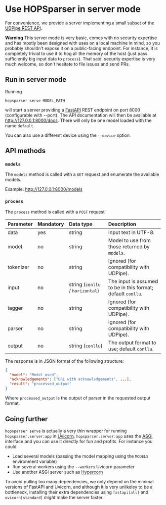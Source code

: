Use HOPSparser in server mode
=============================

For convenience, we provide a server implementing a small subset of the [UDPipe REST
API](https://lindat.mff.cuni.cz/services/udpipe/api-reference.php).

**Warning** This server mode is very basic, comes with no security expertise and has mostly been
designed with uses on a local machine in mind, so you probably shouldn't expose it on a
public-facing endpoint. For instance, it is completely trivial to use it to hog all the memory of
the host (just pass sufficiently big input data to `process`). That said, security expertise is very much welcome, so don't hesitate to file issues and send PRs.

## Run in server mode

Running

```console
hopsparser serve MODEL_PATH
```

will start a server providing a [FastAPI](https://fastapi.tiangolo.com) REST endpoint on port 8000
(configurable with --port). The API documentation will then be available at
<http://127.0.0.1:8000/docs>. There will only be one model loaded with the name `default`.

You can also use a different device using the `--device` option.

## API methods

### `models`

The `models` method is called with a `GET` request and enumerate the available models.

Example: <http://127.0.0.1:8000/models>

### `process`

The `process` method is called with a `POST` request

| Parameter | Mandatory | Data type                        | Description                                                  |
| :-------- | :-------- | :------------------------------- | :----------------------------------------------------------- |
| data      | yes       | string                           | Input text in UTF-8.                                         |
| model     | no        | string                           | Model to use from those returned by `models`.                |
| tokenizer | no        | string                           | Ignored (for compatibility with UDPipe).                     |
| input     | no        | string (`conllu` / `horizontal`) | The input is assumed to be in this format; default `conllu`. |
| tagger    | no        | string                           | Ignored (for compatibility with UDPipe).                     |
| parser    | no        | string                           | Ignored (for compatibility with UDPipe).                     |
| output    | no        | string (`conllu`)                | The output format to use; default `conllu`.                  |

 The response is in JSON format of the following structure:

```json
{
  "model": "Model used",
  "acknowledgements": ["URL with acknowledgements", ...],
  "result": "processed_output"
}
```

Where `processed_output` is the output of parser in the requested output format. 

## Going further

`hopsparser serve` is actually a very thin wrapper for running `hopsparser.server:app` in
[Uvicorn](https://www.uvicorn.org). `hopsparser.server:app` uses the
[ASGI](https://asgi.readthedocs.io/en/latest/) interface and you can use it directly for fun and
profits. For instance you could

- Load several models (passing the model mapping using the `MODELS` environment variable)
- Run several workers using the `--workers` Uvicorn parameter
- Use another ASGI server such as [Hypercorn](https://pypi.org/project/Hypercorn/)

To avoid pulling too many dependencies, we only depend on the minimal versions of FastAPI and
Uvicorn, and although it is very unlikeley to be a bottleneck, installing their extra dependencies
using `fastapi[all]` and `uvicorn[standard]` *might* make the server faster.
